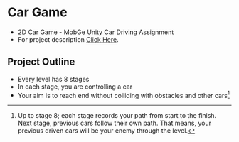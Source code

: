 # Car Game
- 2D Car Game - MobGe Unity Car Driving Assignment
- For project description [Click Here](https://github.com/umutefiloglu/Umut_Efiloglu_CarGame/blob/main/Mobge%20software%20developer%20car%20game%20assignment.pdf).
## Project Outline
- Every level has 8 stages
- In each stage, you are controlling a car
- Your aim is to reach end without colliding with obstacles and other cars[^1]
[^1]: Up to stage 8; each stage records your path from start to the finish. Next stage, previous cars follow their own path. That means, your previous driven cars will be your enemy through the level.
